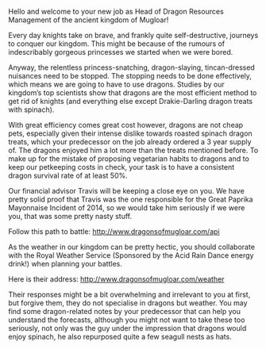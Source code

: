 Hello and welcome to your new job as Head of Dragon Resources Management of the ancient kingdom of Mugloar!

Every day knights take on brave, and frankly quite self-destructive, journeys to conquer our kingdom. This might be because of the rumours of indescribably gorgeous princesses we started when we were bored.

Anyway, the relentless princess-snatching, dragon-slaying, tincan-dressed nuisances need to be stopped. The stopping needs to be done effectively, which means we are going to have to use dragons. Studies by our kingdom’s top scientists show that dragons are the most efficient method to get rid of knights (and everything else except Drakie-Darling dragon treats with spinach).

With great efficiency comes great cost however, dragons are not cheap pets, especially given their intense dislike towards roasted spinach dragon treats, which your predecessor on the job already ordered a 3 year supply of. The dragons enjoyed him a lot more than the treats mentioned before. To make up for the mistake of proposing vegetarian habits to dragons and to keep our petkeeping costs in check, your task is to have a consistent dragon survival rate of at least 50%.

Our financial advisor Travis will be keeping a close eye on you. We have pretty solid proof that Travis was the one responsible for the Great Paprika Mayonnaise Incident of 2014, so we would take him seriously if we were you, that was some pretty nasty stuff.

Follow this path to battle: http://www.dragonsofmugloar.com/api

As the weather in our kingdom can be pretty hectic, you should collaborate with the Royal Weather Service (Sponsored by the Acid Rain Dance energy drink!) when planning your battles.

Here is their address: http://www.dragonsofmugloar.com/weather

Their responses might be a bit overwhelming and irrelevant to you at first, but forgive them, they do not specialise in dragons but weather. You may find some dragon-related notes by your predecessor that can help you understand the forecasts, although you might not want to take these too seriously, not only was the guy under the impression that dragons would enjoy spinach, he also repurposed quite a few seagull nests as hats. 
